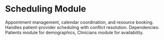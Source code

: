 # Scheduling Module

Appointment management, calendar coordination, and resource booking.
Handles patient-provider scheduling with conflict resolution.
Dependencies: Patients module for demographics, Clinicians module for availability.